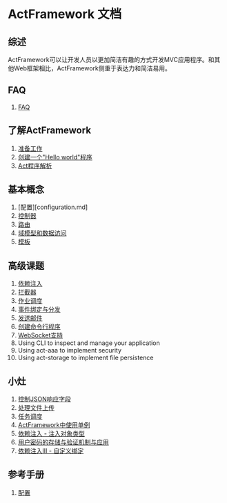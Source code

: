 # ActFramework 文档


## 综述

ActFramework可以让开发人员以更加简洁有趣的方式开发MVC应用程序。和其他Web框架相比，ActFramework侧重于表达力和简洁易用。

## FAQ

1. [FAQ](faq.md)

## 了解ActFramework

1. [准备工作](get_start.md#prerequisites)
1. [创建一个"Hello world"程序](get_start.md#create_hello_world_app)
1. [Act程序解析](get_start.md#anatomy)

## 基本概念

1. [配置][configuration.md]
1. [控制器](controller.md)
1. [路由](routing.md)
1. [域模型和数据访问](model.md)
1. [模板](templating.md)

## 高级课题

1. [依赖注入](di.md)
1. [拦截器](interceptor.md)
1. [作业调度](job.md)
1. [事件绑定与分发](event.md)
1. [发送邮件](email.md)
1. [创建命令行程序](cli.md)
1. [WebSocket支持](websocket.md)
1. Using CLI to inspect and manage your application
1. Using act-aaa to implement security
1. Using act-storage to implement file persistence

## 小灶

1. [控制JSON响应字段](recipe/json-response.md)
1. [处理文件上传](recipe/file-upload.md)
1. [任务调度](recipe/job-schedule.md)
1. [ActFramework中使用单例](recipe/singleton.md)
1. [依赖注入 - 注入对象类型](recipe/di-inject-type.md)
1. [用户密码的存储与验证机制与应用](recipe/user-password-hash.md)
1. [依赖注入III - 自定义绑定](recipe/di-binding.md)

## 参考手册

1. [配置](configuration.md)
